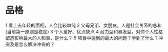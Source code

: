 # 品格

1 看上去年轻的面相，人会比较单纯
2 父母兄弟、女朋友，人是社会关系的总和(当前第一原则是稳定)
3 个人爱好、优点缺点
4 耐力型和暴发型，对你个人性格塑造影响最大的人和事，是什么？
5 项目中碰到的最大的问题？学到了什么？冲突及是怎么解决冲突的？
